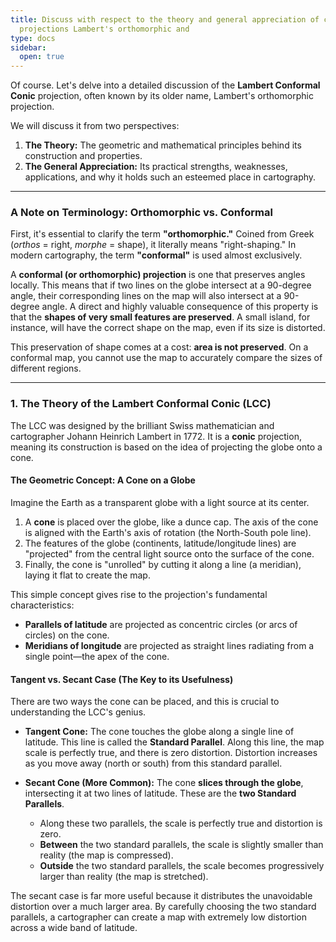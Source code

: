 ```yaml
---
title: Discuss with respect to the theory and general appreciation of cartographical
  projections Lambert's orthomorphic and
type: docs
sidebar:
  open: true
---
```


Of course. Let's delve into a detailed discussion of the **Lambert Conformal Conic** projection, often known by its older name, Lambert's orthomorphic projection.

We will discuss it from two perspectives:
1.  **The Theory:** The geometric and mathematical principles behind its construction and properties.
2.  **The General Appreciation:** Its practical strengths, weaknesses, applications, and why it holds such an esteemed place in cartography.

***

### A Note on Terminology: Orthomorphic vs. Conformal

First, it's essential to clarify the term **"orthomorphic."** Coined from Greek (*orthos* = right, *morphe* = shape), it literally means "right-shaping." In modern cartography, the term **"conformal"** is used almost exclusively.

A **conformal (or orthomorphic) projection** is one that preserves angles locally. This means that if two lines on the globe intersect at a 90-degree angle, their corresponding lines on the map will also intersect at a 90-degree angle. A direct and highly valuable consequence of this property is that the **shapes of very small features are preserved**. A small island, for instance, will have the correct shape on the map, even if its size is distorted.

This preservation of shape comes at a cost: **area is not preserved**. On a conformal map, you cannot use the map to accurately compare the sizes of different regions.

---

### 1. The Theory of the Lambert Conformal Conic (LCC)

The LCC was designed by the brilliant Swiss mathematician and cartographer Johann Heinrich Lambert in 1772. It is a **conic** projection, meaning its construction is based on the idea of projecting the globe onto a cone.

#### The Geometric Concept: A Cone on a Globe

Imagine the Earth as a transparent globe with a light source at its center.
1.  A **cone** is placed over the globe, like a dunce cap. The axis of the cone is aligned with the Earth's axis of rotation (the North-South pole line).
2.  The features of the globe (continents, latitude/longitude lines) are "projected" from the central light source onto the surface of the cone.
3.  Finally, the cone is "unrolled" by cutting it along a line (a meridian), laying it flat to create the map.

This simple concept gives rise to the projection's fundamental characteristics:
*   **Parallels of latitude** are projected as concentric circles (or arcs of circles) on the cone.
*   **Meridians of longitude** are projected as straight lines radiating from a single point—the apex of the cone.

#### Tangent vs. Secant Case (The Key to its Usefulness)

There are two ways the cone can be placed, and this is crucial to understanding the LCC's genius.

*   **Tangent Cone:** The cone touches the globe along a single line of latitude. This line is called the **Standard Parallel**. Along this line, the map scale is perfectly true, and there is zero distortion. Distortion increases as you move away (north or south) from this standard parallel.

*   **Secant Cone (More Common):** The cone **slices through the globe**, intersecting it at two lines of latitude. These are the **two Standard Parallels**.
    *   Along these two parallels, the scale is perfectly true and distortion is zero.
    *   **Between** the two standard parallels, the scale is slightly smaller than reality (the map is compressed).
    *   **Outside** the two standard parallels, the scale becomes progressively larger than reality (the map is stretched).

The secant case is far more useful because it distributes the unavoidable distortion over a much larger area. By carefully choosing the two standard parallels, a cartographer can create a map with extremely low distortion across a wide band of latitude.

